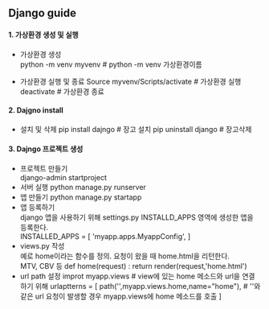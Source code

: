 
## Django guide 

#### 1. 가상환경 생성 및 실행  

 - 가상환경 생성  
       python -m venv myvenv
       # python -m venv 가상환경이름
       
 - 가상환경 실행 및 종료
       Source myvenv/Scripts/activate  # 가상환경 실행  
       deactivate  # 가상환경 종료  

#### 2. Dajgno install 
 - 설치 및 삭제
       pip install dajngo #  장고 설치
       pip uninstall django #  장고삭제

#### 3. Dajngo 프로젝트 생성
 - 프로젝트 만들기  
       django-admin startproject <projectname>
 - 서버 실행
       python manage.py runserver
 - 앱 만들기
       python manage.py startapp <appname>
 - 앱 등록하기  
 django 앱을 사용하기 위해 settings.py INSTALLD_APPS 영역에 생성한 앱을 등록한다.  
       INSTALLED_APPS = [ 
              'myapp.apps.MyappConfig',
       ]
 - views.py 작성  
 예로 home이라는 함수를 정의. 요청이 왔을 때 home.html을 리턴한다.  
 MTV, CBV 등
       def home(request) :
       return render(request,'home.html')
 - url path 설정
       improt myapp.views  # view에 있는 home 메소드와 url을 연결하기 위해
       urlaptterns = [
              path('',myapp.views.home,name="home"),
              # ''와 같은 url 요청이 발생할 경우 myapp.views에 home 메소드를 호출
       ]
